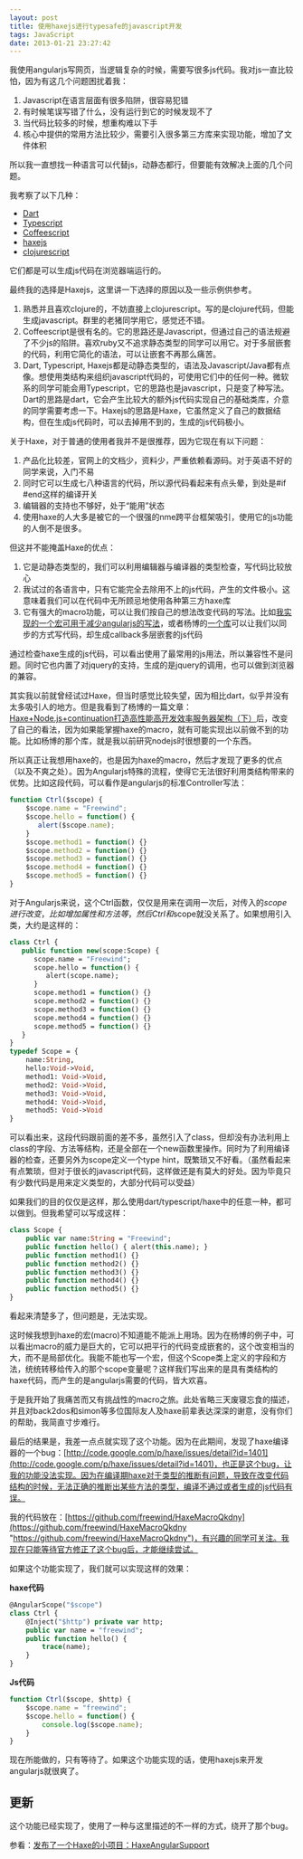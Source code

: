```yaml
---
layout: post
title: 使用haxejs进行typesafe的javascript开发
tags: JavaScript
date: 2013-01-21 23:27:42
---
```


我使用angularjs写网页，当逻辑复杂的时候，需要写很多js代码。我对js一直比较怕，因为有这几个问题困扰着我：

1. Javascript在语言层面有很多陷阱，很容易犯错
2. 有时候笔误写错了什么，没有运行到它的时候发现不了
3. 当代码比较多的时候，想重构难以下手
4. 核心中提供的常用方法比较少，需要引入很多第三方库来实现功能，增加了文件体积

所以我一直想找一种语言可以代替js，动静态都行，但要能有效解决上面的几个问题。

我考察了以下几种：

- [Dart](http://www.dartlang.org)
- [Typescript](http://www.typescriptlang.org)
- [Coffeescript](http://coffeescript.org/)
- [haxejs](http://www.haxejs.org)
- [clojurescript](https://github.com/clojure/clojurescript)

它们都是可以生成js代码在浏览器端运行的。

最终我的选择是Haxejs，这里讲一下选择的原因以及一些示例供参考。

1.  熟悉并且喜欢clojure的，不妨直接上clojurescript。写的是clojure代码，但能生成javascript。群里的老猪同学用它，感觉还不错。
2. Coffeescript是很有名的。它的思路还是Javascript，但通过自己的语法规避了不少js的陷阱。喜欢ruby又不追求静态类型的同学可以用它。对于多层嵌套的代码，利用它简化的语法，可以让嵌套不再那么痛苦。
3. Dart, Typescript, Haxejs都是动静态类型的，语法及Javascript/Java都有点像。想使用类结构来组织javascript代码的，可使用它们中的任何一种。微软系的同学可能会用Typescript，它的思路也是javascript，只是变了种写法。Dart的思路是dart，它会产生比较大的额外js代码实现自己的基础类库，介意的同学需要考虑一下。Haxejs的思路是Haxe，它虽然定义了自己的数据结构，但在生成js代码时，可以去掉用不到的，生成的js代码极小。

关于Haxe，对于普通的使用者我并不是很推荐，因为它现在有以下问题：

1. 产品化比较差，官网上的文档少，资料少，严重依赖看源码。对于英语不好的同学来说，入门不易
2. 同时它可以生成七八种语言的代码，所以源代码看起来有点头晕，到处是#if #end这样的编译开关
3. 编辑器的支持也不够好，处于“能用”状态
4. 使用haxe的人大多是被它的一个很强的nme跨平台框架吸引，使用它的js功能的人倒不是很多。

但这并不能掩盖Haxe的优点：

1. 它是动静态类型的，我们可以利用编辑器与编译器的类型检查，写代码比较放心
2. 我试过的各语言中，只有它能完全去除用不上的js代码，产生的文件极小。这意味着我们可以在代码中无所顾忌地使用各种第三方haxe库
3. 它有强大的macro功能，可以让我们按自己的想法改变代码的写法。比如[我实现的一个宏可用于减少angularjs的写法](https://github.com/freewind/HaxeAngularSupport)，或者杨博的[一个库](https://github.com/Atry/haxe-continuation)可以让我们以同步的方式写代码，却生成callback多层嵌套的js代码

通过检查haxe生成的js代码，可以看出使用了最常用的js用法，所以兼容性不是问题。同时它也内置了对jquery的支持，生成的是jquery的调用，也可以做到浏览器的兼容。

其实我以前就曾经试过Haxe，但当时感觉比较失望，因为相比dart，似乎并没有太多吸引人的地方。但是我看到了杨博的一篇文章：[Haxe+Node.js+continuation打造高性能高开发效率服务器架构（下）](http://www.ac.net.blog.163.com/blog/static/13649056201210243595589/)后，改变了自己的看法，因为如果能掌握haxe的macro，就有可能实现出以前做不到的功能。比如杨博的那个库，就是我以前研究nodejs时很想要的一个东西。

所以真正让我想用haxe的，也是因为haxe的macro，然后才发现了更多的优点（以及不爽之处）。因为Angularjs特殊的流程，使得它无法很好利用类结构带来的优势。比如这段代码，可以看作是angularjs的标准Controller写法：

```js
function Ctrl($scope) {
    $scope.name = "Freewind";
    $scope.hello = function() {
       alert($scope.name);
    }
    $scope.method1 = function() {}
    $scope.method2 = function() {}
    $scope.method3 = function() {}
    $scope.method4 = function() {}
    $scope.method5 = function() {}
}
```

对于Angularjs来说，这个Ctrl函数，仅仅是用来在调用一次后，对传入的$scope进行改变，比如增加属性和方法等，然后Ctrl和$scope就没关系了。如果想用引入类，大约是这样的：

```haxe
class Ctrl {
   public function new(scope:Scope) {
      scope.name = "Freewind";
      scope.hello = function() {
         alert(scope.name);
      }
      scope.method1 = function() {}
      scope.method2 = function() {}
      scope.method3 = function() {}
      scope.method4 = function() {}
      scope.method5 = function() {}
   }
}
typedef Scope = {
    name:String,
    hello:Void->Void,
    method1: Void->Void,
    method2: Void->Void,
    method3: Void->Void,
    method4: Void->Void,
    method5: Void->Void
}
```

可以看出来，这段代码跟前面的差不多，虽然引入了class，但却没有办法利用上class的字段、方法等结构，还是全部在一个new函数里操作。同时为了利用编译器的检查，还要另外为scope定义一个type hint，既繁琐又不好看。（虽然看起来有点繁琐，但对于很长的javascript代码，这样做还是有莫大的好处。因为毕竟只有少数代码是用来定义类型的，大部分代码可以受益）

如果我们的目的仅仅是这样，那么使用dart/typescript/haxe中的任意一种，都可以做到。但我希望可以写成这样：

```haxe
class Scope {
    public var name:String = "Freewind";
    public function hello() { alert(this.name); }
    public function method1() {}
    public function method2() {}
    public function method3() {}
    public function method4() {}
    public function method5() {}
}
```

看起来清楚多了，但问题是，无法实现。

这时候我想到haxe的宏(macro)不知道能不能派上用场。因为在杨博的例子中，可以看出macro的威力是巨大的，它可以把平行的代码变成嵌套的，这个改变相当的大，而不是局部优化。我能不能也写一个宏，但这个Scope类上定义的字段和方法，统统转移给传入的那个scope变量呢？这样我们写出来的是具有类结构的haxe代码，而产生的是angularjs需要的代码，皆大欢喜。

于是我开始了我痛苦而又有挑战性的macro之旅。此处省略三天废寝忘食的描述，并且对back2dos和simon等多位国际友人及haxe前辈表达深深的谢意，没有你们的帮助，我简直寸步难行。

最后的结果是，我差一点点就实现了这个功能。因为在此期间，发现了haxe编译器的一个bug：[http://code.google.com/p/haxe/issues/detail?id=1401](http://code.google.com/p/haxe/issues/detail?id=1401)，也正是这个bug，让我的功能没法实现。因为在编译期haxe对于类型的推断有问题，导致在改变代码结构的时候，无法正确的推断出某些方法的类型，编译不通过或者生成的js代码有误。

我的代码放在：[https://github.com/freewind/HaxeMacroQkdny](https://github.com/freewind/HaxeMacroQkdny "https://github.com/freewind/HaxeMacroQkdny")，有兴趣的同学可关注。我现在只能等待官方修正了这个bug后，才能继续尝试。

如果这个功能实现了，我们就可以实现这样的效果：

**haxe代码**

```haxe
@AngularScope("$scope")
class Ctrl {
    @Inject("$http") private var http;
    public var name = "freewind";
    public function hello() {
        trace(name);
    }
}
```

**Js代码**

```js
function Ctrl($scope, $http) {
    $scope.name = "freewind";
    $scope.hello = function() {
        console.log($scope.name);
    }
}
```

现在所能做的，只有等待了。如果这个功能实现的话，使用haxejs来开发angularjs就很爽了。

## 更新

这个功能已经实现了，使用了一种与这里描述的不一样的方式，绕开了那个bug。

参看：[发布了一个Haxe的小项目：HaxeAngularSupport](http://freewind.me/blog/20130122/2016.html)
